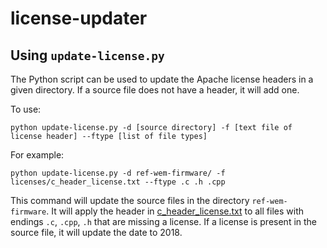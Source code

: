 # license-updater

## Using `update-license.py`

The Python script can be used to update the Apache license headers in a given directory. If a source file does not have a header, it will add one. 

To use:
```
python update-license.py -d [source directory] -f [text file of license header] --ftype [list of file types]
```

For example:
```
python update-license.py -d ref-wem-firmware/ -f licenses/c_header_license.txt --ftype .c .h .cpp
```
This command will update the source files in the directory `ref-wem-firmware`. It will apply the header in [c_header_license.txt](https://github.com/sarahmarshy/license-updater/blob/master/licenses/c_header_license.txt) to all files with endings `.c`, `.cpp`, `.h` that are missing a license. If a license is present in the source file, it will update the date to 2018. 
